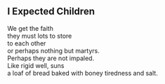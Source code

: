 I Expected Children
-------------------
We get the faith  
they must lots to store  
to each other  
or perhaps nothing but martyrs.  
Perhaps they are not impaled.  
Like rigid well, suns  
a loaf of bread baked with boney tiredness and salt.  
